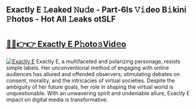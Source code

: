## Exactly E 𝙻eaked 𝙽u𝚍e - Part-6Is 𝚅𝚒deo B𝚒kini 𝙿hotos - Hot All 𝙻eaks otSLF

# <h2><a href="http://ld1edfz.urlbe.top/?page=Exactly+E">🔗🔗👉👉 Exactly E P𝚑oto𝚜Vid𝚎o</a></h2>

[![Exactly E](https://i.imgur.com/eBuTRDB.gif)](http://ld1edfz.urlbe.top/?page=Exactly+E)
Exactly E, a multifaceted and polarizing personage, resists simple labels. Her unconventional method of engaging with online audiences has allured and offended observers, stimulating debates on consent, morality, and the intricacies of virtual societies. Despite the ambiguity of her future goals, her role in shaping the virtual world is unquestionable. With an unwavering spirit and undeniable allure, Exactly E impact on digital media is transformative.
